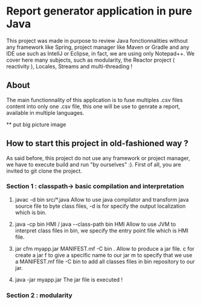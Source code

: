 # Report generator application in pure Java

This project was made in purpose to review Java fonctionnalities without any framework like Spring, project manager like Maven or Gradle and any IDE use such as IntellJ or Eclipse, in fact, we are using only Notepad++.
We cover here many subjects, such as modularity, the Reactor project ( reactivity ), Locales, Streams and multi-threading ! 

## About 

The main functionnality of this application is to fuse multiples .csv files content into only one .csv file, this one will be use to genrate a report, available in multiple languages.

** put big picture image


## How to start this project in old-fashioned way ?

As said before, this project do not use any framework or project manager, we have to execute build and run "by ourselves" :).
First of all, you are invited to git clone the project.

### Section 1 : classpath-> basic compilation and interpretation

1. javac -d bin src/*.java
Allow to use java compilator and transform java source file to byte class files, -d is for specify the output localization which is bin.

2. java -cp bin HMI / java --class-path bin HMI
Allow to use JVM to interpret class files in bin, we specify the entry point file which is HMI file.

3. jar cfm myapp.jar MANIFEST.mf -C bin .
Allow to produce a jar file. 
c for create a jar
f to give a specific name to our jar
m to specify that we use a MANIFEST.mf file
-C bin to add all classes files in bin repository to our jar.

4. java -jar myapp.jar
The jar file is executed !

### Section 2 : modularity